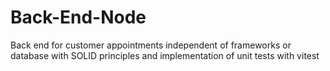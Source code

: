 # Back-End-Node

Back end for customer appointments independent of frameworks or database with SOLID principles and implementation of unit tests with vitest
